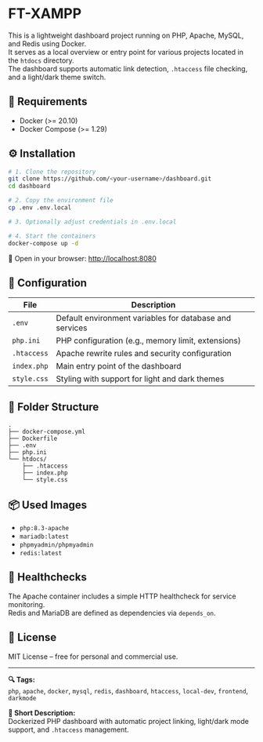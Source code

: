 
# FT-XAMPP

This is a lightweight dashboard project running on PHP, Apache, MySQL, and Redis using Docker.  
It serves as a local overview or entry point for various projects located in the `htdocs` directory.  
The dashboard supports automatic link detection, `.htaccess` file checking, and a light/dark theme switch.

## 🧰 Requirements

- Docker (>= 20.10)  
- Docker Compose (>= 1.29)

## ⚙️ Installation

```bash
# 1. Clone the repository
git clone https://github.com/<your-username>/dashboard.git
cd dashboard

# 2. Copy the environment file
cp .env .env.local

# 3. Optionally adjust credentials in .env.local

# 4. Start the containers
docker-compose up -d
```

📂 Open in your browser: [http://localhost:8080](http://localhost:8080)

## 🔧 Configuration

| File           | Description                                                   |
|----------------|---------------------------------------------------------------|
| `.env`         | Default environment variables for database and services       |
| `php.ini`      | PHP configuration (e.g., memory limit, extensions)            |
| `.htaccess`    | Apache rewrite rules and security configuration               |
| `index.php`    | Main entry point of the dashboard                             |
| `style.css`    | Styling with support for light and dark themes                |

## 📁 Folder Structure

```
.
├── docker-compose.yml
├── Dockerfile
├── .env
├── php.ini
└── htdocs/
    ├── .htaccess
    ├── index.php
    └── style.css
```

## 📦 Used Images

- `php:8.3-apache`  
- `mariadb:latest`  
- `phpmyadmin/phpmyadmin`  
- `redis:latest`

## 🧪 Healthchecks

The Apache container includes a simple HTTP healthcheck for service monitoring.  
Redis and MariaDB are defined as dependencies via `depends_on`.

## 📜 License

MIT License – free for personal and commercial use.

---

**🔍 Tags:**  
`php`, `apache`, `docker`, `mysql`, `redis`, `dashboard`, `htaccess`, `local-dev`, `frontend`, `darkmode`

**📄 Short Description:**  
Dockerized PHP dashboard with automatic project linking, light/dark mode support, and `.htaccess` management.
